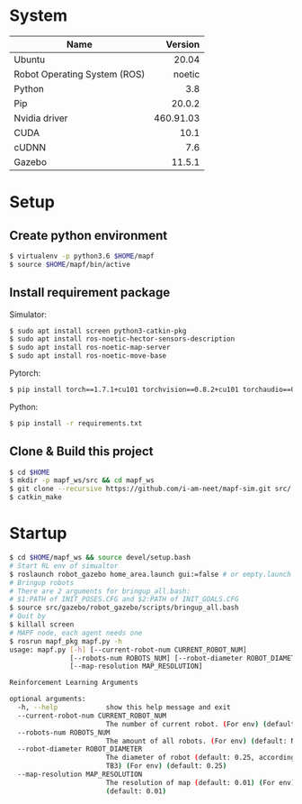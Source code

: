 # System
Name                        | Version      
----------------------------|-------:
Ubuntu                      | 20.04
Robot Operating System (ROS)| noetic
Python                      | 3.8
Pip                         | 20.0.2
Nvidia driver               | 460.91.03
CUDA                        | 10.1
cUDNN                       | 7.6
Gazebo                      | 11.5.1

# Setup
## Create python environment
```bash
$ virtualenv -p python3.6 $HOME/mapf
$ source $HOME/mapf/bin/active
```
## Install requirement package
Simulator:
```bash
$ sudo apt install screen python3-catkin-pkg
$ sudo apt install ros-noetic-hector-sensors-description
$ sudo apt install ros-noetic-map-server
$ sudo apt install ros-noetic-move-base
```

Pytorch:
```bash
$ pip install torch==1.7.1+cu101 torchvision==0.8.2+cu101 torchaudio==0.7.2 -f https://download.pytorch.org/whl/torch_stable.html
```

Python:
```bash
$ pip install -r requirements.txt
```

## Clone & Build this project
```bash
$ cd $HOME
$ mkdir -p mapf_ws/src && cd mapf_ws
$ git clone --recursive https://github.com/i-am-neet/mapf-sim.git src/
$ catkin_make
```

# Startup
```bash
$ cd $HOME/mapf_ws && source devel/setup.bash
# Start RL env of simualtor
$ roslaunch robot_gazebo home_area.launch gui:=false # or empty.launch
# Bringup robots
# There are 2 arguments for bringup_all.bash:
# $1:PATH of INIT_POSES.CFG and $2:PATH of INIT_GOALS.CFG
$ source src/gazebo/robot_gazebo/scripts/bringup_all.bash
# Quit by
$ killall screen
# MAPF node, each agent needs one
$ rosrun mapf_pkg mapf.py -h
usage: mapf.py [-h] [--current-robot-num CURRENT_ROBOT_NUM]
               [--robots-num ROBOTS_NUM] [--robot-diameter ROBOT_DIAMETER]
               [--map-resolution MAP_RESOLUTION]

Reinforcement Learning Arguments

optional arguments:
  -h, --help            show this help message and exit
  --current-robot-num CURRENT_ROBOT_NUM
                        The number of current robot. (For env) (default: None)
  --robots-num ROBOTS_NUM
                        The amount of all robots. (For env) (default: None)
  --robot-diameter ROBOT_DIAMETER
                        The diameter of robot (default: 0.25, according to
                        TB3) (For env) (default: 0.25)
  --map-resolution MAP_RESOLUTION
                        The resolution of map (default: 0.01) (For env)
                        (default: 0.01)
```
